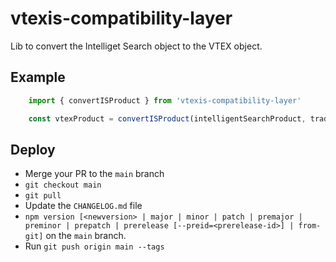 # vtexis-compatibility-layer

Lib to convert the Intelliget Search object to the VTEX object.

## Example

```js
    import { convertISProduct } from 'vtexis-compatibility-layer'

    const vtexProduct = convertISProduct(intelligentSearchProduct, tradePolicy)
```

## Deploy

- Merge your PR to the `main` branch
- `git checkout main`
- `git pull`
- Update the `CHANGELOG.md` file
- `npm version [<newversion> | major | minor | patch | premajor | preminor | prepatch | prerelease [--preid=<prerelease-id>] | from-git]` on the `main` branch.
- Run `git push origin main --tags`